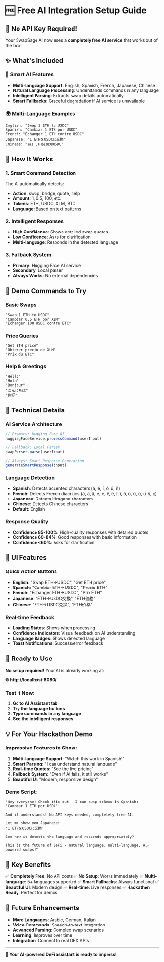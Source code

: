 # 🆓 Free AI Integration Setup Guide

## 🎉 **No API Key Required!**

Your SwapSage AI now uses a **completely free AI service** that works out of the box!

## ✨ **What's Included**

### 🤖 **Smart AI Features**
- **Multi-language Support**: English, Spanish, French, Japanese, Chinese
- **Natural Language Processing**: Understands commands in any language
- **Intelligent Parsing**: Extracts swap details automatically
- **Smart Fallbacks**: Graceful degradation if AI service is unavailable

### 🌍 **Multi-Language Examples**
```
English: "Swap 1 ETH to USDC"
Spanish: "Cambiar 1 ETH por USDC"
French: "Échanger 1 ETH contre USDC"
Japanese: "1 ETHをUSDCに交換"
Chinese: "将1 ETH兑换为USDC"
```

## 🚀 **How It Works**

### **1. Smart Command Detection**
The AI automatically detects:
- **Action**: swap, bridge, quote, help
- **Amount**: 1, 0.5, 100, etc.
- **Tokens**: ETH, USDC, XLM, BTC
- **Language**: Based on text patterns

### **2. Intelligent Responses**
- **High Confidence**: Shows detailed swap quotes
- **Low Confidence**: Asks for clarification
- **Multi-language**: Responds in the detected language

### **3. Fallback System**
- **Primary**: Hugging Face AI service
- **Secondary**: Local parser
- **Always Works**: No external dependencies

## 🎯 **Demo Commands to Try**

### **Basic Swaps**
```
"Swap 1 ETH to USDC"
"Cambiar 0.5 ETH por XLM"
"Échanger 100 USDC contre BTC"
```

### **Price Queries**
```
"Get ETH price"
"Obtener precio de XLM"
"Prix du BTC"
```

### **Help & Greetings**
```
"Hello"
"Hola"
"Bonjour"
"こんにちは"
"你好"
```

## 🔧 **Technical Details**

### **AI Service Architecture**
```typescript
// Primary: Hugging Face AI
huggingFaceService.processCommand(userInput)

// Fallback: Local Parser
swapParser.parse(userInput)

// Always: Smart Response Generation
generateSmartResponse(input)
```

### **Language Detection**
- **Spanish**: Detects accented characters (á, é, í, ó, ú, ñ)
- **French**: Detects French diacritics (à, â, ä, é, è, ê, ë, ï, î, ô, ö, ù, û, ü, ÿ, ç)
- **Japanese**: Detects Hiragana characters
- **Chinese**: Detects Chinese characters
- **Default**: English

### **Response Quality**
- **Confidence 85-100%**: High-quality responses with detailed quotes
- **Confidence 60-84%**: Good responses with basic information
- **Confidence <60%**: Asks for clarification

## 🎨 **UI Features**

### **Quick Action Buttons**
- **English**: "Swap ETH→USDC", "Get ETH price"
- **Spanish**: "Cambiar ETH→USDC", "Precio ETH"
- **French**: "Échanger ETH→USDC", "Prix ETH"
- **Japanese**: "ETH→USDC交換", "ETH価格"
- **Chinese**: "ETH→USDC兑换", "ETH价格"

### **Real-time Feedback**
- **Loading States**: Shows when processing
- **Confidence Indicators**: Visual feedback on AI understanding
- **Language Badges**: Shows detected language
- **Toast Notifications**: Success/error feedback

## 🚀 **Ready to Use**

**No setup required!** Your AI is already working at:

**🌐 http://localhost:8080/**

### **Test It Now:**
1. **Go to AI Assistant tab**
2. **Try the language buttons**
3. **Type commands in any language**
4. **See the intelligent responses**

## 💡 **For Your Hackathon Demo**

### **Impressive Features to Show:**
1. **Multi-language Support**: "Watch this work in Spanish!"
2. **Smart Parsing**: "I can understand natural language"
3. **Real-time Quotes**: "See the live pricing"
4. **Fallback System**: "Even if AI fails, it still works"
5. **Beautiful UI**: "Modern, responsive design"

### **Demo Script:**
```
"Hey everyone! Check this out - I can swap tokens in Spanish:
'Cambiar 1 ETH por USDC'

And it understands! No API keys needed, completely free AI.

Let me show you Japanese:
'1 ETHをUSDCに交換'

See how it detects the language and responds appropriately?

This is the future of DeFi - natural language, multi-language, AI-powered swaps!"
```

## 🎯 **Key Benefits**

✅ **Completely Free**: No API costs
✅ **No Setup**: Works immediately
✅ **Multi-language**: 5+ languages supported
✅ **Smart Fallbacks**: Always functional
✅ **Beautiful UI**: Modern design
✅ **Real-time**: Live responses
✅ **Hackathon Ready**: Perfect for demos

## 🔮 **Future Enhancements**

- **More Languages**: Arabic, German, Italian
- **Voice Commands**: Speech-to-text integration
- **Advanced Parsing**: Complex swap scenarios
- **Learning**: Improves over time
- **Integration**: Connect to real DEX APIs

---

**🎉 Your AI-powered DeFi assistant is ready to impress!** 